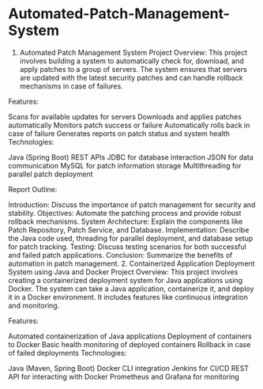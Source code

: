 # Automated-Patch-Management-System

1. Automated Patch Management System
Project Overview:
This project involves building a system to automatically check for, download, and apply patches to a group of servers. The system ensures that servers are updated with the latest security patches and can handle rollback mechanisms in case of failures.

Features:

Scans for available updates for servers
Downloads and applies patches automatically
Monitors patch success or failure
Automatically rolls back in case of failure
Generates reports on patch status and system health
Technologies:

Java (Spring Boot)
REST APIs
JDBC for database interaction
JSON for data communication
MySQL for patch information storage
Multithreading for parallel patch deployment

Report Outline:

Introduction: Discuss the importance of patch management for security and stability.
Objectives: Automate the patching process and provide robust rollback mechanisms.
System Architecture: Explain the components like Patch Repository, Patch Service, and Database.
Implementation: Describe the Java code used, threading for parallel deployment, and database setup for patch tracking.
Testing: Discuss testing scenarios for both successful and failed patch applications.
Conclusion: Summarize the benefits of automation in patch management.
2. Containerized Application Deployment System using Java and Docker
Project Overview:
This project involves creating a containerized deployment system for Java applications using Docker. The system can take a Java application, containerize it, and deploy it in a Docker environment. It includes features like continuous integration and monitoring.

Features:

Automated containerization of Java applications
Deployment of containers to Docker
Basic health monitoring of deployed containers
Rollback in case of failed deployments
Technologies:

Java (Maven, Spring Boot)
Docker CLI integration
Jenkins for CI/CD
REST API for interacting with Docker
Prometheus and Grafana for monitoring
